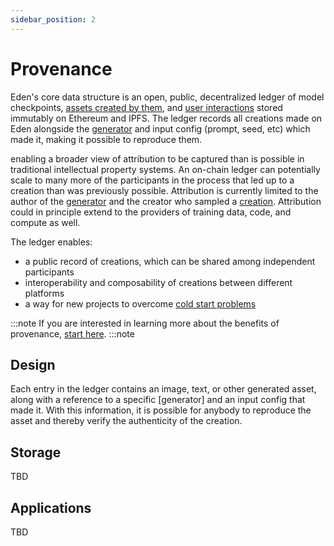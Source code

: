 ```yaml
---
sidebar_position: 2
---
```


# Provenance

Eden's core data structure is an open, public, decentralized ledger of model checkpoints, [assets created by them](/docs/features/creations.md), and [user interactions](/interactions) stored immutably on Ethereum and IPFS. The ledger records all creations made on Eden alongside the [generator](/docs/features/generators.md) and input config (prompt, seed, etc) which made it, making it possible to reproduce them.

enabling a broader view of attribution to be captured than is possible in traditional intellectual property systems. An on-chain ledger can potentially scale to many more of the participants in the process that led up to a creation than was previously possible. Attribution is currently limited to the author of the [generator](/docs/features/generators.md) and the creator who sampled a [creation](/docs/features/creations.md). Attribution could in principle extend to the providers of training data, code, and compute as well.

The ledger enables:
 - a public record of creations, which can be shared among independent participants
 - interoperability and composability of creations between different platforms
 - a way for new projects to overcome [cold start problems](https://en.wikipedia.org/wiki/Cold_start_(recommender_systems))

:::note
If you are interested in learning more about the benefits of provenance, [start here](https://medium.com/@genekogan/provenance-on-eden-d80dacce572a).
:::note

## Design

Each entry in the ledger contains an image, text, or other generated asset, along with a reference to a specific [generator] and an input config that made it. With this information, it is possible for anybody to reproduce the asset and thereby verify the authenticity of the creation.


## Storage

TBD

## Applications

TBD


